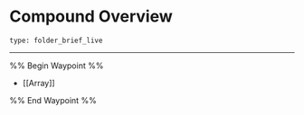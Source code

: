 # Compound Overview
 
```ccard
type: folder_brief_live
```
 
---

%% Begin Waypoint %%
- [[Array]]

%% End Waypoint %%